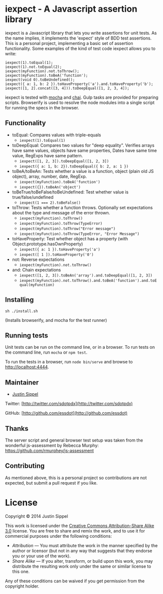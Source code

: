 # iexpect - A Javascript assertion library

iexpect is a Javascript library that lets you write assertions for unit tests. As the name implies, it implements the 'expect' style of BDD test assertions. This is a personal project, implementing a basic set of assertion functionality. Some examples of the kind of test code iexpect allows you to write: 

    iexpect(1).toEqual(1);
    iexpect(1).not.toEqual(2);
    iexpect(myFunction).not.toThrow();
    iexpect(myFunction).toBeA('function');
    iexpect(void 0).toBeUndefined();
    iexpect({ a: 1, b: 2 }).toHaveProperty('a').and.toHaveProperty('b');
    iexpect([1, 2].concat([3, 4])).toDeepEqual([1, 2, 3, 4]);

iexpect is tested with [mocha](http://visionmedia.github.io/mocha/) and [chai](http://chaijs.com/). Gulp tasks are provided for preparing scripts. Browserify is used to resolve the node modules into a single script for running the specs in the browser.

## Functionality

* toEqual: Compares values with triple-equals
    * `iexpect(1).toEqual(1)`
* toDeepEqual: Compares two values for "deep equality". Verifies arrays have same values, objects have same properties, Dates have same time value, RegExps have same pattern.
    * `iexpect([1, 2, 3]).toDeepEqual([1, 2, 3])`
    * `iexpect({ a: 1, b: 2}).toDeepEqual({ b: 2, a: 1 })`
* toBeA/toBeAn: Tests whether a value is a function, object (plain old JS object), array, number, date, RegExp.
    * `iexpect(myFunction).toBeA('function')`
    * `iexpect({}).toBeAn('object')`
* toBeTrue/toBeFalse/toBeUndefined: Test whether value is true/false/undefined
    * `iexpect(1 === 2).toBeFalse()`
* toThrow: Tests whether a function throws. Optionally set expectations about the type and message of the error thrown.
    * `iexpect(myFunction).toThrow()`
    * `iexpect(myFunction).toThrow(TypeError)`
    * `iexpect(myFunction).toThrow("Error message")`
    * `iexpect(myFunction).toThrow(TypeError, "Error Message")`
* toHaveProperty: Test whether object has a property (with Object.prototype.hasOwnProperty)
    * `iexpect({ a: 1 }).toHaveProperty('a')`
    * `iexpect([ 1 ]).toHaveProperty('0')`
* not: Reverse expectations 
    * `iexpect(myFunction).not.toThrow()`
* and: Chain expectations
    * `iexpect([1, 2, 3]).toBeAn('array').and.toDeepEqual([1, 2, 3])`
    * `iexpect(myFunction).not.toThrow().and.toBeA('function').and.toEqual(myFunction)`

## Installing

    sh ./install.sh

(Installs browserify, and mocha for the test runner)

## Running tests

Unit tests can be run on the command line, or in a browser. To run tests on the command line, run `mocha` or `npm test`.

To run the tests in a browser, run `node bin/serve` and browse to [http://localhost:4444](http://localhost:4444).

## Maintainer

* [Justin Sippel](mailto:justin@sippel.com) 

Twitter: [http://twitter.com/sdotpdx](http://twitter.com/sdotpdx)

GitHub: [http://github.com/essdot](http://github.com/essdot)


## Thanks

The server script and general browser test setup was taken from the wonderful js-assessment by Rebecca Murphy: https://github.com/rmurphey/js-assessment


## Contributing

As mentioned above, this is a personal project so contributions are not expected, but submit a pull request if you like.


# License

Copyright &copy; 2014 Justin Sippel

This work is licensed under the [Creative Commons Attribution-Share Alike 3.0](http://creativecommons.org/licenses/by-sa/3.0/)
license. You are free to share and remix the work, and to use it for commercial
purposes under the following conditions:

- *Attribution* — You must attribute the work in the manner specified by the
  author or licensor (but not in any way that suggests that they endorse you or
  your use of the work).
- *Share Alike* — If you alter, transform, or build upon this work, you may
  distribute the resulting work only under the same or similar license to this
  one.

Any of these conditions can be waived if you get permission from the copyright
holder.
